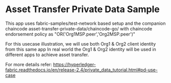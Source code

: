 # Asset Transfer Private Data Sample

This app uses fabric-samples/test-network based setup and the companion chaincode asset-transfer-private-data/chaincode-go/ with chaincode endorsement policy as "OR('Org1MSP.peer','Org2MSP.peer')"

For this usecase illustration, we will use both Org1 & Org2 client identity from this same app
In real world the Org1 & Org2 identity will be used in different apps to achieve asset transfer.

For more details refer:
https://hyperledger-fabric.readthedocs.io/en/release-2.4/private_data_tutorial.html#pd-use-case


